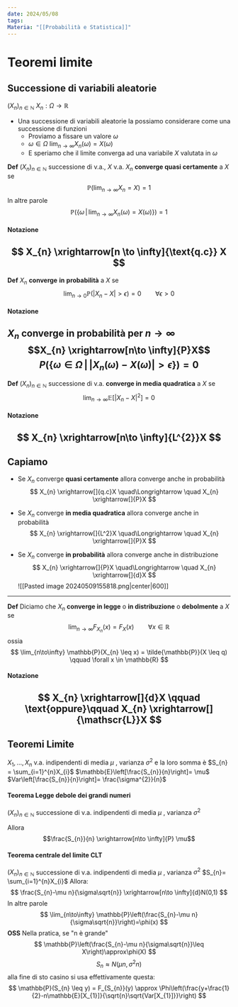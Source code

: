```yaml
---
date: 2024/05/08
tags: 
Materia: "[[Probabilità e Statistica]]"
---
```

# Teoremi limite

## Successione di variabili aleatorie  
$(X_{n})_{n \in \mathbb{N}}$ 
$X_{n}: \Omega \to \mathbb{R}$

- Una successione di variabili aleatorie la possiamo considerare come una successione di funzioni
	- Proviamo a fissare un valore $\omega$ 
	- $\omega \in \Omega$           $\lim_{n\to \infty} X_{n}(\omega)=X(\omega)$
	- E speriamo che il limite converga ad una variabile $X$ valutata in $\omega$  

**Def** $(X_{n})_{n \in \mathbb{N}}$  successione di v.a., $X$ v.a.
$X_{n}$ **converge quasi certamente** a $X$ se  
$$
\mathbb{P}(\lim_{n\to\infty} X_{n}=X) = 1
$$
In altre parole
$$
\mathbb{P}(\{\omega\,|\,\lim_{n\to \infty} X_{n}(\omega)=X(\omega)\})=1
$$
#### Notazione
$$
X_{n} \xrightarrow[n \to \infty]{\text{q.c}} X
$$
---
**Def** $X_{n}$ **converge** **in** **probabilità**  a $X$ se 
$$
\lim_{n\to0}\mathbb{P}(|X_{n}-X| > \epsilon) = 0 \qquad \forall \epsilon > 0
$$
#### Notazione
$X_{n}$ converge in probabilità per $n\to \infty$  
$$X_{n} \xrightarrow[n\to \infty]{P}X$$
$$P(\{\omega \in \Omega \, |\, |X_{n}(\omega)-X(\omega)| >  \epsilon\}) = 0$$
---
**Def** $(X_{n})_{n \in \mathbb{N}}$  successione di v.a. **converge in media quadratica** a $X$ se
$$
\lim_{n\to \infty} \mathbb{E}[|X_{n}-X|^{2}]=0 
$$
#### Notazione
$$
X_{n} \xrightarrow[n\to \infty]{L^{2}}X
$$
---
## Capiamo
- Se $X_{n}$ converge **quasi certamente** allora converge anche in probabilità
$$
X_{n} \xrightarrow[]{q.c}X \quad\Longrightarrow \quad X_{n} \xrightarrow[]{P}X
$$
- Se $X_{n}$ converge **in media quadratica** allora converge anche in probabilità
$$
X_{n} \xrightarrow[]{L^2}X \quad\Longrightarrow \quad X_{n} \xrightarrow[]{P}X
$$

- Se $X_{n}$ converge **in probabilità** allora converge anche in distribuzione
$$
X_{n} \xrightarrow[]{P}X \quad\Longrightarrow \quad X_{n} \xrightarrow[]{d}X
$$
![[Pasted image 20240509155818.png|center|600]]

---
**Def** Diciamo che $X_{n}$ **converge in legge** o **in distribuzione** o **debolmente** a $X$ se
$$
\lim_{n\to\infty} F_{X_{n}}(x)=F_{X}(x) \qquad \forall x \in \mathbb{R}
$$
ossia 
$$
\lim_{n\to\infty} \mathbb{P}(X_{n} \leq x) = \tilde{\mathbb{P}}(X \leq q) \qquad \forall x \in \mathbb{R}
$$
#### Notazione
$$
X_{n} \xrightarrow[]{d}X \qquad \text{oppure}\qquad  X_{n} \xrightarrow[]{\mathscr{L}}X
$$
---
## Teoremi Limite
$X_{1}, \dots, X_{n}$  v.a. indipendenti di media $\mu$ , varianza $\sigma^{2}$ 
e la loro somma è $S_{n} = \sum_{i=1}^{n}X_{i}$
$\mathbb{E}\left[\frac{S_{n}}{n}\right]= \mu$
$Var\left[\frac{S_{n}}{n}\right]= \frac{\sigma^{2}}{n}$
#### Teorema Legge debole dei grandi numeri
$(X_{n})_{n \in \mathbb{N}}$ successione di v.a. indipendenti di media $\mu$ , varianza $\sigma^{2}$ 

Allora $$\frac{S_{n}}{n} \xrightarrow[n\to \infty]{P} \mu$$
#### Teorema centrale del limite CLT
$(X_{n})_{n \in \mathbb{N}}$ successione di v.a. indipendenti di media $\mu$ , varianza $\sigma^{2}$ 
$S_{n}= \sum_{i=1}^{n}X_{i}$ 
Allora: $$
\frac{S_{n}-\mu n}{\sigma\sqrt{n}} \xrightarrow[n\to \infty]{d}N(0,1)
$$
In altre parole $$
\lim_{n\to\infty} \mathbb{P}\left(\frac{S_{n}-\mu n}{\sigma\sqrt{n}}\right)=\phi(x)
$$
**OSS** Nella pratica, se "n è grande" 
$$
\mathbb{P}\left(\frac{S_{n}-\mu n}{\sigma\sqrt{n}}\leq X\right)\approx\phi(X)
$$
$$
S_{n} \approx N(\mu n, \sigma^{2}n)
$$
alla fine di sto casino si usa effettivamente questa:
$$
\mathbb{P}(S_{n} \leq  y) = F_{S_{n}}(y) \approx \Phi\left(\frac{y+\frac{1}{2}-n\mathbb{E}[X_{1}]}{\sqrt{n}\sqrt{Var[X_{1}]}}\right) $$
